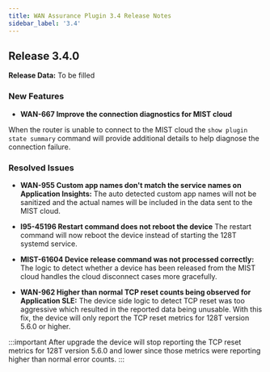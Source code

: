 ```yaml
---
title: WAN Assurance Plugin 3.4 Release Notes
sidebar_label: '3.4'
---
```


## Release 3.4.0

**Release Data:** To be filled
### New Features
- **WAN-667 Improve the connection diagnostics for MIST cloud**

When the router is unable to connect to the MIST cloud the `show plugin state summary` command will provide additional details to help diagnose the connection failure.

### Resolved Issues

- **WAN-955 Custom app names don't match the service names on Application Insights:** The auto detected custom app names will not be sanitized and the actual names will be included in the data sent to the MIST cloud.

- **I95-45196 Restart command does not reboot the device** The restart command will now reboot the device instead of starting the 128T systemd service.

- **MIST-61604 Device release command was not processed correctly:** The logic to detect whether a device has been released from the MIST cloud handles the cloud disconnect cases more gracefully.

- **WAN-962 Higher than normal TCP reset counts being observed for Application SLE:** The device side logic to detect TCP reset was too aggressive which resulted in the reported data being unusable. With this fix, the device will only report the TCP reset metrics for 128T version 5.6.0 or higher.

:::important
After upgrade the device will stop reporting the TCP reset metrics for 128T version 5.6.0 and lower since those metrics were reporting higher than normal error counts.
:::
